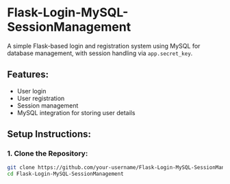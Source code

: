 # Flask-Login-MySQL-SessionManagement

A simple Flask-based login and registration system using MySQL for database management, with session handling via `app.secret_key`.

## Features:
- User login
- User registration
- Session management
- MySQL integration for storing user details

## Setup Instructions:

### 1. Clone the Repository:
```bash
git clone https://github.com/your-username/Flask-Login-MySQL-SessionManagement.git
cd Flask-Login-MySQL-SessionManagement

